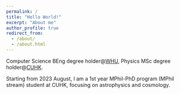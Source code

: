 ```yaml
---
permalink: /
title: "Hello World!"
excerpt: "About me"
author_profile: true
redirect_from: 
  - /about/
  - /about.html
---
```


Computer Science BEng degree holder@[WHU](https://en.whu.edu.cn/), Physics MSc degree holder@[CUHK](https://www.cuhk.edu.hk).

Starting from 2023 August, I am a 1st year MPhil-PhD program (MPhil stream) student at CUHK, focusing on astrophysics and cosmology.